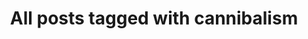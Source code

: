 ---
layout: tag
title: "All posts tagged with cannibalism"
permalink: /weblog/tags/cannibalism/
taxonomy: cannibalism
---